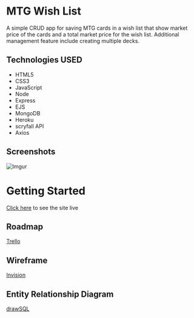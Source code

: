 # MTG Wish List

A simple CRUD app for saving MTG cards in a wish list that show market price of the cards and a total market price for the wish list. Additional management feature include creating multiple decks.

## Technologies USED

- HTML5
- CSS3
- JavaScript
- Node
- Express
- EJS
- MongoDB
- Heroku
- scryfall API
- Axios

## Screenshots

![Imgur](#)

# Getting Started

[Click here](https://mtg-wishlist.herokuapp.com/wishlist) to see the site live


## Roadmap

[Trello](https://trello.com/b/JIb4brE9/mtg-manager)

## Wireframe

[Invision](https://longlu267303.invisionapp.com/freehand/MTG-Manager-gzxn7qnGr)

## Entity Relationship Diagram

[drawSQL](https://drawsql.app/general-assembly-phoenix/diagrams/mtg-manager#)
